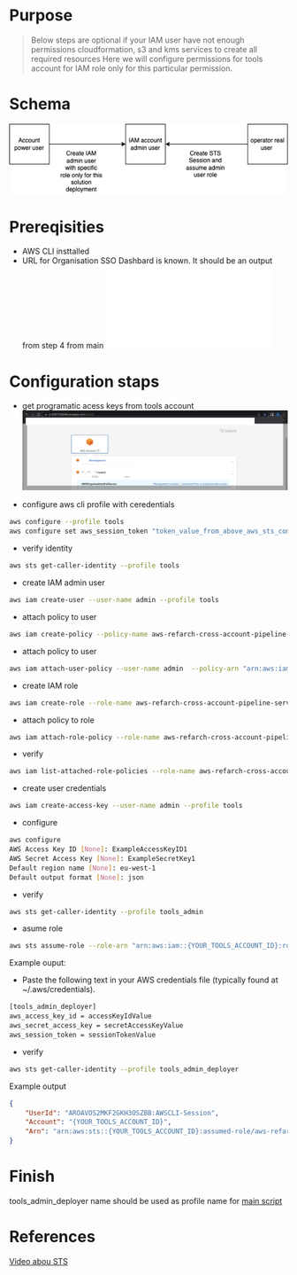 # Purpose 

> Below steps are optional if your IAM user have not enough permissions cloudformation, s3 and kms services to create all required resources 
> Here we will configure permissions for tools account for IAM role only for this particular permission.

# Schema

![](images/aws-permission-schema.drawio.png)

# Prereqisities

- AWS CLI insttalled
- URL for Organisation SSO Dashbard is known. It should be an output from step 4 from main ![](../../README.md)

# Configuration staps
- get programatic acess keys from tools account 
![](images/AWS-SSO-Dashboard.png)

- configure aws cli profile with ceredentials 
```sh
aws configure --profile tools
aws configure set aws_session_token "token_value_from_above_aws_sts_command" --profile tools

```

- verify identity
```sh
aws sts get-caller-identity --profile tools
```
- create IAM admin user
```sh
aws iam create-user --user-name admin --profile tools
```
- attach policy to user
```sh
aws iam create-policy --policy-name aws-refarch-cross-account-pipeline-sts-and-cloudformation-policy --policy-document file://Permissions-accounts-set-up/tools-admin-user-policy.json --profile tools
```
- attach policy to user
```sh
aws iam attach-user-policy --user-name admin  --policy-arn "arn:aws:iam::{tools_account_id}:policy/aws-refarch-cross-account-pipeline-sts-and-cloudformation-policy" --profile aleph_tools
```
- create IAM role
```sh
aws iam create-role --role-name aws-refarch-cross-account-pipeline-service-role --assume-role-policy-document file://Permissions-accounts-set-up/Tools/trust-relationship-policy.json
```
- attach policy to role
```sh
aws iam attach-role-policy --role-name aws-refarch-cross-account-pipeline-service-role --policy-arn "arn:aws:iam::374925447540:policy/aws-refarch-cross-account-pipeline-sts-and-cloudformation-policy" --profile tools
```
- verify 
```sh
aws iam list-attached-role-policies --role-name aws-refarch-cross-account-pipeline-service-role --profile tools
```
- create user credentials
```sh
aws iam create-access-key --user-name admin --profile tools
```
- configure
```sh
aws configure
AWS Access Key ID [None]: ExampleAccessKeyID1
AWS Secret Access Key [None]: ExampleSecretKey1
Default region name [None]: eu-west-1
Default output format [None]: json
```
- verify
```sh
aws sts get-caller-identity --profile tools_admin
```
- asume role
```sh
aws sts assume-role --role-arn "arn:aws:iam::{YOUR_TOOLS_ACCOUNT_ID}:role/aws-refarch-cross-account-pipeline-service-role" --role-session-name AWSCLI-Session --profile tools_admin
```

Example ouput:


- Paste the following text in your AWS credentials file (typically found at ~/.aws/credentials). 
```sh
[tools_admin_deployer]
aws_access_key_id = accessKeyIdValue
aws_secret_access_key = secretAccessKeyValue
aws_session_token = sessionTokenValue

```

- verify 
```sh
aws sts get-caller-identity --profile tools_admin_deployer
```
Example output
```json
{
    "UserId": "AROAVOS2MKF2GKH3OSZBB:AWSCLI-Session",
    "Account": "{YOUR_TOOLS_ACCOUNT_ID}",
    "Arn": "arn:aws:sts::{YOUR_TOOLS_ACCOUNT_ID}:assumed-role/aws-refarch-cross-account-pipeline-service-role-2/AWSCLI-Session"
}
```
# Finish

tools_admin_deployer name should be used as profile name for [main script](../../single-click-cross-account-pipeline.sh) 

# References

[Video abou STS](https://www.youtube.com/watch?v=-uogKFE1r60)

